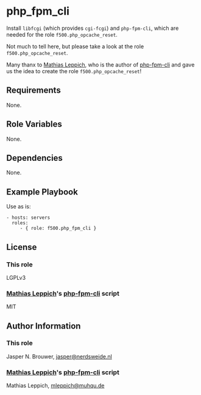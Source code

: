php\_fpm\_cli
=============

Install `libfcgi` (which provides `cgi-fcgi`) and `php-fpm-cli`, which are needed for the role `f500.php_opcache_reset`.

Not much to tell here, but please take a look at the role `f500.php_opcache_reset`.

Many thanx to [Mathias Leppich][2], who is the author of [php-fpm-cli][3] and gave us the idea to create the role `f500.php_opcache_reset`!


Requirements
------------

None.


Role Variables
--------------

None.


Dependencies
------------

None.


Example Playbook
----------------

Use as is:

    - hosts: servers
      roles:
         - { role: f500.php_fpm_cli }

License
-------

### This role

LGPLv3

### [Mathias Leppich][2]'s [php-fpm-cli][3] script

MIT


Author Information
------------------

### This role

Jasper N. Brouwer, jasper@nerdsweide.nl

### [Mathias Leppich][2]'s [php-fpm-cli][3] script

Mathias Leppich, mleppich@muhqu.de

[1]: https://galaxy.ansible.com/list#/roles/xxx
[2]: https://github.com/muhqu
[3]: https://gist.github.com/muhqu/91497df3a110f594b992
